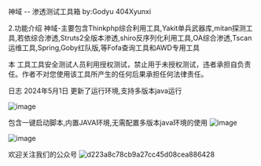 神域 -- 渗透测试工具箱 by:Godyu 404Xyunxi

2.功能介绍
神域-主要包含Thinkphp综合利用工具,Yakit单兵武器库,mitan探测工具,若依综合渗透,Struts2全版本渗透,shiro反序列化利用工具,OA综合渗透,Tscan运维工具,Spring,Goby红队版,等Fofa查询工具和AWD专用工具

​本 工具工具安全测试人员利用授权测试，禁止用于未授权测试，违者承担自负责任。作者不对您使用该工具所产生的任何后果承担任何法律责任。

日志
2024年5月1日	更新了运行环境,支持多版本java运行

![image](https://github.com/xgodyu/hackTools/assets/108613516/7895d047-f3ab-4560-8d36-a7da36b32777)

包含一键启动脚本,内置JAVA环境,无需配置多版本java环境的使用
![image](https://github.com/xgodyu/hackTools/assets/108613516/f5dc7460-e75c-4004-8be0-e0906089cfbd)


![image](https://github.com/xgodyu/hackTools/assets/108613516/05dad4c8-cf79-4411-910b-63cc0a1c40f8)

欢迎关注我们的公众号
![d223a8c78cb9a27cc45d08cea886428](https://github.com/xgodyu/hackTools/assets/108613516/c107df25-e7e1-4b00-94b8-ef6efb906ca7)
